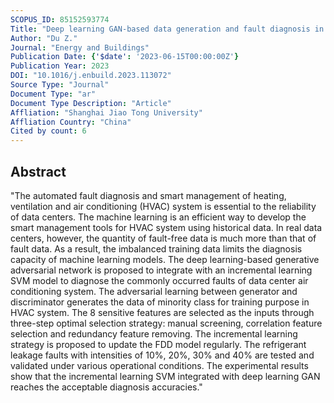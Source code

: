 ```yaml
---
SCOPUS_ID: 85152593774
Title: "Deep learning GAN-based data generation and fault diagnosis in the data center HVAC system"
Author: "Du Z."
Journal: "Energy and Buildings"
Publication Date: {'$date': '2023-06-15T00:00:00Z'}
Publication Year: 2023
DOI: "10.1016/j.enbuild.2023.113072"
Source Type: "Journal"
Document Type: "ar"
Document Type Description: "Article"
Affliation: "Shanghai Jiao Tong University"
Affliation Country: "China"
Cited by count: 6
---
```


## Abstract
"The automated fault diagnosis and smart management of heating, ventilation and air conditioning (HVAC) system is essential to the reliability of data centers. The machine learning is an efficient way to develop the smart management tools for HVAC system using historical data. In real data centers, however, the quantity of fault-free data is much more than that of fault data. As a result, the imbalanced training data limits the diagnosis capacity of machine learning models. The deep learning-based generative adversarial network is proposed to integrate with an incremental learning SVM model to diagnose the commonly occurred faults of data center air conditioning system. The adversarial learning between generator and discriminator generates the data of minority class for training purpose in HVAC system. The 8 sensitive features are selected as the inputs through three-step optimal selection strategy: manual screening, correlation feature selection and redundancy feature removing. The incremental learning strategy is proposed to update the FDD model regularly. The refrigerant leakage faults with intensities of 10%, 20%, 30% and 40% are tested and validated under various operational conditions. The experimental results show that the incremental learning SVM integrated with deep learning GAN reaches the acceptable diagnosis accuracies."
